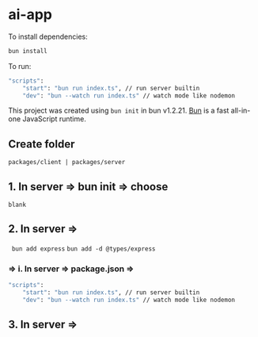 # ai-app

To install dependencies:

```bash
bun install
```

To run:

```bash
"scripts": 
    "start": "bun run index.ts", // run server builtin
    "dev": "bun --watch run index.ts" // watch mode like nodemon
```

This project was created using `bun init` in bun v1.2.21. [Bun](https://bun.com) is a fast all-in-one JavaScript runtime.


## Create folder 
``` packages/client | packages/server ```

## 1. In server => bun init => choose
 ``` blank ```

## 2. In server =>       
``` bun add express```  ```bun add -d @types/express```

### => i. In server => package.json =>   

```bash 
"scripts": 
    "start": "bun run index.ts", // run server builtin
    "dev": "bun --watch run index.ts" // watch mode like nodemon
  ```
## 3. In server =>       